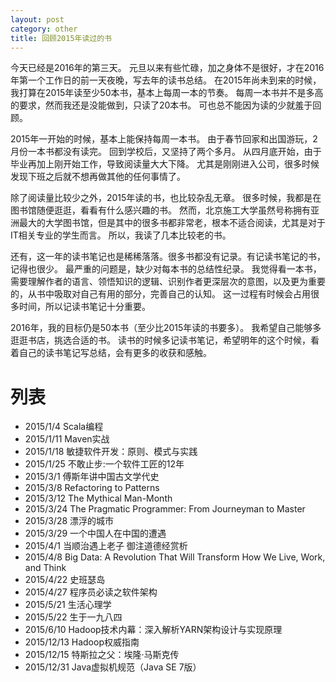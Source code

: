 ```yaml
---
layout: post
category: other
title: 回顾2015年读过的书
---
```


今天已经是2016年的第三天。
元旦以来有些忙碌，加之身体不是很好，才在2016年第一个工作日的前一天夜晚，写去年的读书总结。
在2015年尚未到来的时候，我打算在2015年读至少50本书，基本上每周一本的节奏。
每周一本书并不是多高的要求，然而我还是没能做到，只读了20本书。
可也总不能因为读的少就羞于回顾。

2015年一开始的时候，基本上能保持每周一本书。
由于春节回家和出国游玩，2月份一本书都没有读完。
回到学校后，又坚持了两个多月。
从四月底开始，由于毕业再加上刚开始工作，导致阅读量大大下降。
尤其是刚刚进入公司，很多时候发现下班之后就不想再做其他的任何事情了。

除了阅读量比较少之外，2015年读的书，也比较杂乱无章。
很多时候，我都是在图书馆随便逛逛，看看有什么感兴趣的书。
然而，北京施工大学虽然号称拥有亚洲最大的大学图书馆，但是其中的很多书都非常老，根本不适合阅读，尤其是对于IT相关专业的学生而言。
所以，我读了几本比较老的书。

还有，这一年的读书笔记也是稀稀落落。很多书都没有记录。有记读书笔记的书，记得也很少。
最严重的问题是，缺少对每本书的总结性纪录。
我觉得看一本书，需要理解作者的语言、领悟知识的逻辑、识别作者更深层次的意图，以及更为重要的，从书中吸取对自己有用的部分，完善自己的认知。
这一过程有时候会占用很多时间，所以记读书笔记十分重要。

2016年，我的目标仍是50本书（至少比2015年读的书要多）。
我希望自己能够多逛逛书店，挑选合适的书。
读书的时候多记读书笔记，希望明年的这个时候，看着自己的读书笔记写总结，会有更多的收获和感触。

# 列表
- 2015/1/4  Scala编程
- 2015/1/11  Maven实战
- 2015/1/18  敏捷软件开发：原则、模式与实践
- 2015/1/25  不敢止步:一个软件工匠的12年
- 2015/3/1  傅斯年讲中国古文学代史
- 2015/3/8  Refactoring to Patterns
- 2015/3/12  The Mythical Man-Month
- 2015/3/24  The Pragmatic Programmer: From Journeyman to Master
- 2015/3/28  漂浮的城市
- 2015/3/29  一个中国人在中国的遭遇
- 2015/4/1  当顺治遇上老子 御注道德经赏析
- 2015/4/8  Big Data: A Revolution That Will Transform How We Live, Work, and Think
- 2015/4/22  史班瑟岛
- 2015/4/27  程序员必读之软件架构
- 2015/5/21  生活心理学
- 2015/5/22  生于一九八四
- 2015/6/10  Hadoop技术内幕：深入解析YARN架构设计与实现原理
- 2015/12/13  Hadoop权威指南
- 2015/12/15  特斯拉之父：埃隆·马斯克传
- 2015/12/31  Java虚拟机规范（Java SE 7版）

